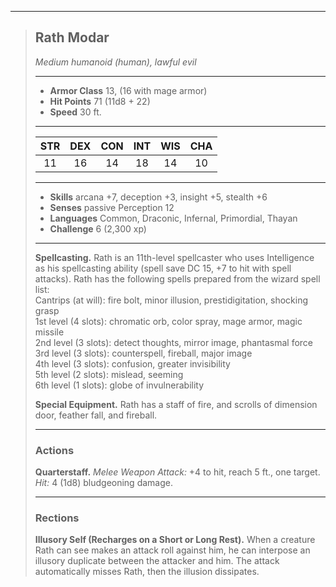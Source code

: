 ***
> ## Rath Modar
> *Medium humanoid (human), lawful evil*
> 
> ***
> 
> - **Armor Class** 13, (16 with mage armor)
> - **Hit Points** 71 (11d8 + 22)
> - **Speed** 30 ft.
> 
> ***
> 
> |STR|DEX|CON|INT|WIS|CHA|
> |:---:|:---:|:---:|:---:|:---:|:---:|
> |11|16|14|18|14|10|
> 
> ***
> 
> - **Skills** arcana +7, deception +3, insight +5, stealth +6
> - **Senses** passive Perception 12
> - **Languages** Common, Draconic, Infernal, Primordial, Thayan
> - **Challenge** 6 (2,300 xp)
> 
> ***
> 
> **Spellcasting.** Rath is an 11th-level spellcaster who uses Intelligence as his spellcasting ability (spell save DC 15, +7 to hit with spell attacks). Rath has the following spells prepared from the wizard spell list:  
> Cantrips (at will): fire bolt, minor illusion, prestidigitation, shocking grasp  
> 1st level (4 slots): chromatic orb, color spray, mage armor, magic missile  
> 2nd level (3 slots): detect thoughts, mirror image, phantasmal force  
> 3rd level (3 slots): counterspell, fireball, major image  
> 4th level (3 slots): confusion, greater invisibility  
> 5th level (2 slots): mislead, seeming  
> 6th level (1 slots): globe of invulnerability
> 
> **Special Equipment.** Rath has a staff of fire, and scrolls of dimension door, feather fall, and fireball.
> 
> ***
> 
> ### Actions
> **Quarterstaff.** *Melee Weapon Attack:* +4 to hit, reach 5 ft., one target. *Hit:* 4 (1d8) bludgeoning damage.
> 
> ***
> 
> ### Rections
> **Illusory Self (Recharges on a Short or Long Rest).** When a creature Rath can see makes an attack roll against him, he can interpose an illusory duplicate between the attacker and him. The attack automatically misses Rath, then the illusion dissipates.